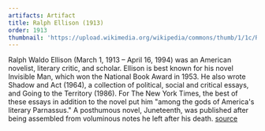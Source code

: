 ```yaml
---
artifacts: Artifact
title: Ralph Ellison (1913)
order: 1913
thumbnail: 'https://upload.wikimedia.org/wikipedia/commons/thumb/1/1c/Ralph_Ellison_photo_portrait_seated.jpg/220px-Ralph_Ellison_photo_portrait_seated.jpg'
---
```


Ralph Waldo Ellison (March 1, 1913 – April 16, 1994) was an American novelist, literary critic, and scholar. Ellison is best known for his novel Invisible Man, which won the National Book Award in 1953. He also wrote Shadow and Act (1964), a collection of political, social and critical essays, and Going to the Territory (1986). For The New York Times, the best of these essays in addition to the novel put him "among the gods of America's literary Parnassus." A posthumous novel, Juneteenth, was published after being assembled from voluminous notes he left after his death.    [source][1]

[1]:https://en.wikipedia.org/wiki/Ralph_Ellison
